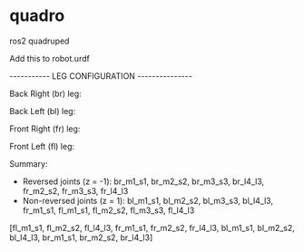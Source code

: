 # quadro
ros2 quadruped

Add this to robot.urdf

<link name="world"/>

<joint name="fixed" type="fixed">
    <parent link="world"/>
    <child link="motor"/>
</joint>

----------- LEG CONFIGURATION ---------------

Back Right (br) leg:

<!-- br_m1_s1 - Hip joint -->
<axis xyz="0 0 -1"/>

<!-- br_m2_s2 - Thigh joint -->
<axis xyz="0 0 -1"/>

<!-- br_m3_s3 - Shin joint -->
<axis xyz="0 0 -1"/>

<!-- br_l4_l3 - Mimic joint (coupled to shin) -->
<axis xyz="0 0 -1"/>

Back Left (bl) leg:

<!-- bl_m1_s1 - Hip joint -->
<axis xyz="0 0 -1"/>

<!-- bl_m2_s2 - Thigh joint -->
<axis xyz="0 0 1"/>

<!-- bl_m3_s3 - Shin joint -->
<axis xyz="0 0 1"/>

<!-- bl_l4_l3 - Mimic joint (coupled to shin) -->
<axis xyz="0 0 1"/>

Front Right (fr) leg:

<!-- fr_m1_s1 - Hip joint -->
<axis xyz="0 0 1"/>

<!-- fr_m2_s2 - Thigh joint -->
<axis xyz="0 0 -1"/>

<!-- fr_m3_s3 - Shin joint -->
<axis xyz="0 0 -1"/>

<!-- fr_l4_l3 - Mimic joint (coupled to shin) -->
<axis xyz="0 0 -1"/>

Front Left (fl) leg:

<!-- fl_m1_s1 - Hip joint -->
<axis xyz="0 0 1"/>

<!-- fl_m2_s2 - Thigh joint -->
<axis xyz="0 0 1"/>

<!-- fl_m3_s3 - Shin joint -->
<axis xyz="0 0 1"/>

<!-- fl_l4_l3 - Mimic joint (coupled to shin) -->
<axis xyz="0 0 1"/>

Summary:

- Reversed joints (z = -1): br_m1_s1, br_m2_s2, br_m3_s3, br_l4_l3, fr_m2_s2, fr_m3_s3, fr_l4_l3
- Non-reversed joints (z = 1): bl_m1_s1, bl_m2_s2, bl_m3_s3, bl_l4_l3, fr_m1_s1, fl_m1_s1, fl_m2_s2, fl_m3_s3,
fl_l4_l3


[fl_m1_s1, fl_m2_s2, fl_l4_l3, fr_m1_s1, fr_m2_s2, fr_l4_l3, bl_m1_s1, bl_m2_s2, bl_l4_l3, br_m1_s1, br_m2_s2, br_l4_l3]